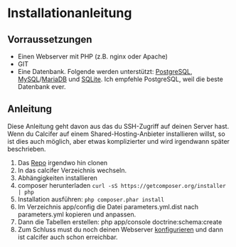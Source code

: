 # Installationanleitung

## Vorraussetzungen

  * Einen Webserver mit PHP (z.B. nginx oder Apache)
  * GIT
  * Eine Datenbank. Folgende werden unterstützt: [PostgreSQL](http://www.postgresql.org), [MySQL](https://www.mysql.com)/[MariaDB](https://mariadb.org) und [SQLite](https://www.sqlite.org). Ich empfehle PostgreSQL, weil die beste Datenbank ever.

## Anleitung

Diese Anleitung geht davon aus das du SSH-Zugriff auf deinen Server hast. Wenn du Calcifer auf einem Shared-Hosting-Anbieter installieren willst, so ist dies auch möglich, aber etwas komplizierter und wird irgendwann später beschrieben.

1. Das [Repo](https://phablab.krautspace.de/diffusion/C/calcifer.git) irgendwo hin clonen
2. In das calcifer Verzeichnis wechseln.
3. Abhängigkeiten installieren
 1. composer herunterladen ```curl -sS https://getcomposer.org/installer | php```
 2. Installation ausführen: ```php composer.phar install```
4. Im Verzeichnis app/config die Datei parameters.yml.dist nach parameters.yml kopieren und anpassen.
5. Dann die Tabellen erstellen: php app/console doctrine:schema:create
6. Zum Schluss must du noch deinen Webserver [konfigurieren](http://symfony.com/doc/current/cookbook/configuration/web_server_configuration.html) und dann ist calcifer auch schon erreichbar.
